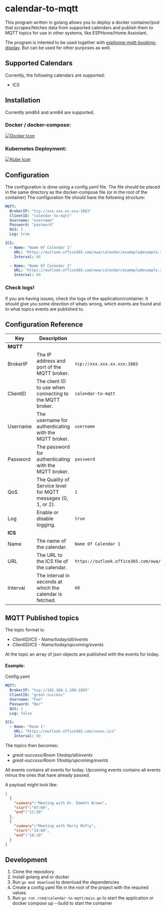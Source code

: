 # calendar-to-mqtt
This program written in golang allows you to deploy a docker container/pod that scrapes/fetches data from supported calendars and publish them to MQTT topics for use in other systems, like ESPHome/Home Assistant.

The program is intented to be used together with [esphome-mqtt-booking-display](https://github.com/Teknikens-Hus/esphome-mqtt-booking-display). But can be used for other purposes as well.

## Supported Calendars
Currently, the following calendars are supported:
- ICS

## Installation
Currently amd64 and arm64 are supported.

### Docker / docker-compose:
[![Docker Icon](https://skillicons.dev/icons?i=docker&theme=light)](./Examples/Docker/README.md)

### Kubernetes Deployment:
[![Kube Icon](https://skillicons.dev/icons?i=kubernetes&theme=light)](./Examples/Kubernetes/README.md)

## Configuration
The configuration is done using a config.yaml file.
The file should be placed in the same directory as the docker-compose file (or in the root of the container)
The configuration file should have the following structure:
```yaml
MQTT:
  BrokerIP: "tcp://xxx.xxx.xx.xxx:1883"
  ClientID: "calendar-to-mqtt"
  Username: "username"
  Password: "password"
  QoS: 1
  Log: true

ICS:
  - Name: "Name Of Calendar 1"
    URL: "https://outlook.office365.com/owa/calendar/exammple@example.se/example/calendar1.ics"
    Interval: 60

  - Name: "Name Of Calendar 2"
    URL: "https://outlook.office365.com/owa/calendar/exammple@example.se/example/calendar2.ics"
    Interval: 60
```
### Check logs!
If you are having issues, check the logs of the application/container. It should give you some direction of whats wrong, which events are found and to what topics events are published to.

## Configuration Reference

| Key        | Description                                                                 | Example Value                          |
|------------|-----------------------------------------------------------------------------|----------------------------------------|
| **MQTT**   |                                                                             |                                        |
| BrokerIP   | The IP address and port of the MQTT broker.                                 | `tcp://xxx.xxx.xx.xxx:1883`            |
| ClientID   | The client ID to use when connecting to the MQTT broker.                    | `calendar-to-mqtt`                     |
| Username   | The username for authenticating with the MQTT broker.                       | `username`                             |
| Password   | The password for authenticating with the MQTT broker.                       | `password`                             |
| QoS        | The Quality of Service level for MQTT messages (0, 1, or 2).                | `1`                                    |
| Log        | Enable or disable logging.                                                  | `true`                                 |
| **ICS**    |                                                                             |                                        |
| Name       | The name of the calendar.                                                   | `Name Of Calendar 1`                   |
| URL        | The URL to the ICS file of the calendar.                                    | `https://outlook.office365.com/owa/calendar/exammple@example.se/example/calendar1.ics` |
| Interval   | The interval in seconds at which the calendar is fetched.                   | `60`                                   |

## MQTT Published topics
The topic format is:
- _ClientID/ICS - Name/today/all/events_
- _ClientID/ICS - Name/today/upcoming/events_

At the topic an array of json objects are published with the events for today.
#### Example:
Config.yaml
```yaml
MQTT:
  BrokerIP: "tcp://192.168.1.100:1883"
  ClientID: "great-success"
  Username: "Foo"
  Password: "Bar"
  QoS: 1
  Log: false

ICS:
  - Name: "Room 1"
    URL: "https://outlook.office365.com/xxxxx.ics"
    Interval: 60
```
The topics then becomes:
  - _great-success/Room 1/today/all/events_
  - _great-success/Room 1/today/upcoming/events_

All events contains all events for today.
Upcoming events contains all events minus the ones that have already passed.

A payload might look like:
```json
[
  {
    "summary":"Meeting with Dr. Emmett Brown",
    "start":"07:00",
    "end":"11:30"
  },
  {
    "summary":"Meeting with Marty McFly",
    "start":"14:00",
    "end":"16:10"
  }
]
```


## Development
1. Clone the repository
2. Install golang and or docker
3. Run `go mod download` to download the dependencies
4. Create a config.yaml file in the root of the project with the required values.
5. Run `go run /cmd/calendar-to-mqtt/main.go` to start the application or docker compose up --build to start the container
